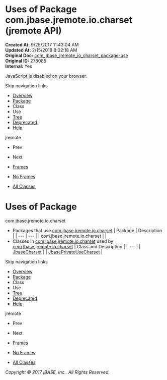 # Uses of Package com.jbase.jremote.io.charset (jremote   API)

**Created At:** 9/25/2017 11:43:04 AM  
**Updated At:** 2/15/2018 8:02:18 AM  
**Original Doc:** [com_jbase_jremote_io_charset_package-use](https://docs.jbase.com/39251-charset/com_jbase_jremote_io_charset_package-use)  
**Original ID:** 278085  
**Internal:** Yes  

<!--<br>    try {<br>        if (location.href.indexOf('is-external=true') == -1) {<br>            parent.document.title="Uses of Package com.jbase.jremote.io.charset (jremote   API)";<br>        }<br>    }<br>    catch(err) {<br>    }<br>//-->
JavaScript is disabled on your browser.

Skip navigation links

- [Overview](../../../../../overview-summary.html)
- [Package](./../com.jbase.jremote.io.charset-%28jremote---api%29)
- Class
- Use
- [Tree](./../com.jbase.jremote.io.charset-class-hierarchy-%28jremote---api%29)
- [Deprecated](../../../../../deprecated-list.html)
- [Help](../../../../../help-doc.html)


jremote <br>

- Prev
- Next


- [Frames](./.)
- [No Frames](./.)


- [All Classes](../../../../../allclasses-noframe.html)


<!--<br>  allClassesLink = document.getElementById("allclasses\_navbar\_top");<br>  if(window==top) {<br>    allClassesLink.style.display = "block";<br>  }<br>  else {<br>    allClassesLink.style.display = "none";<br>  }<br>  //-->

# Uses of Package
com.jbase.jremote.io.charset

- Packages that use [com.jbase.jremote.io.charset](./../com.jbase.jremote.io.charset-%28jremote---api%29) | Package | Description |
| --- | --- |
| com.jbase.jremote.io.charset |   |
- Classes in [com.jbase.jremote.io.charset](./../com.jbase.jremote.io.charset-%28jremote---api%29) used by [com.jbase.jremote.io.charset](./../com.jbase.jremote.io.charset-%28jremote---api%29) | Class and Description |
| --- |
| [JbaseCharset](../../../../../com/jbase/jremote/io/charset/class-use/JbaseCharset.html#com.jbase.jremote.io.charset)  |
| [JbasePrivateUseCharset](../../../../../com/jbase/jremote/io/charset/class-use/JbasePrivateUseCharset.html#com.jbase.jremote.io.charset)  |

Skip navigation links

- [Overview](../../../../../overview-summary.html)
- [Package](./../com.jbase.jremote.io.charset-%28jremote---api%29)
- Class
- Use
- [Tree](./../com.jbase.jremote.io.charset-class-hierarchy-%28jremote---api%29)
- [Deprecated](../../../../../deprecated-list.html)
- [Help](../../../../../help-doc.html)


jremote <br>

- Prev
- Next


- [Frames](./.)
- [No Frames](./.)


- [All Classes](../../../../../allclasses-noframe.html)


<!--<br>  allClassesLink = document.getElementById("allclasses\_navbar\_bottom");<br>  if(window==top) {<br>    allClassesLink.style.display = "block";<br>  }<br>  else {<br>    allClassesLink.style.display = "none";<br>  }<br>  //-->

*Copyright © 2017 jBASE, Inc.. All Rights Reserved.*
